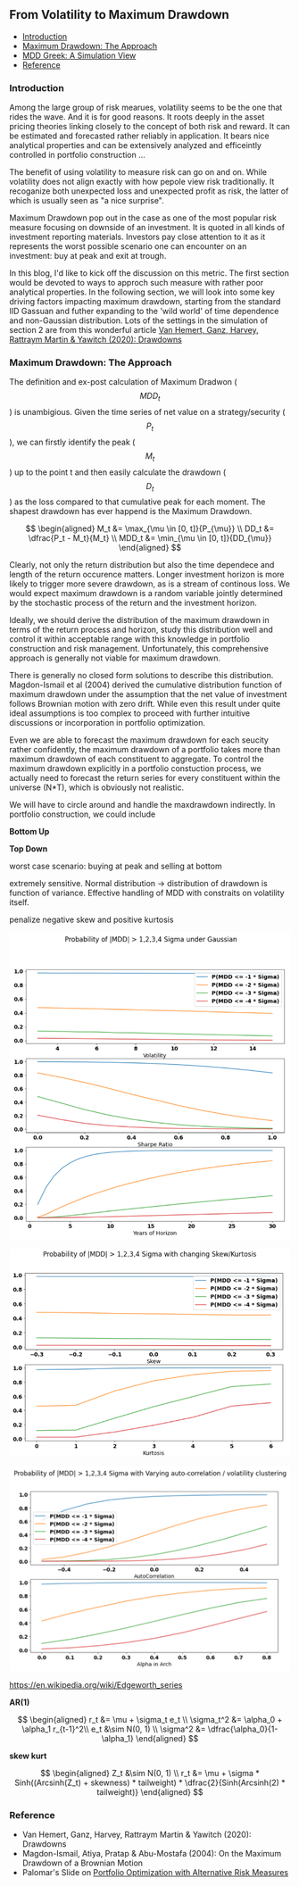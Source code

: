 #

## From Volatility to Maximum Drawdown


- [Introduction](#introduction)
- [Maximum Drawdown: The Approach](#approach)
- [MDD Greek: A Simulation View](#factor)
- [Reference](#ref)

### Introduction <a name="introduction"></a>

Among the large group of risk mearues, volatility seems to be the one that rides the wave. And it is for good reasons. It roots deeply in the asset pricing theories linking closely to the concept of both risk and reward. It can be estimated and forecasted rather reliably in application. It bears nice analytical properties and can be extensively analyzed and efficeintly controlled in portfolio construction ...

The benefit of using volatility to measure risk can go on and on. While volatility does not align exactly with how pepole view risk traditionally. It recoganize both unexpected loss and unexpected profit as risk, the latter of which is usually seen as "a nice surprise". 

Maximum Drawdown pop out in the case as one of the most popular risk measure focusing on downside of an investment. It is quoted in all kinds of investment reporting materials. Investors pay close attention to it as it represents the worst possible scenario one can encounter on an investment: buy at peak and exit at trough.

In this blog, I'd like to kick off the discussion on this metric. The first section would be devoted to ways to approch such measure with rather poor analytical properties. In the following section, we will look into some key driving factors impacting maximum drawdown, starting from the standard IID Gassuan and futher expanding to the 'wild world' of time dependence and non-Gaussian distribution. Lots of the settings in the simulation of section 2 are from this wonderful article [Van Hemert, Ganz, Harvey, Rattraym Martin & Yawitch (2020): Drawdowns](https://papers.ssrn.com/sol3/papers.cfm?abstract_id=3583864)

### Maximum Drawdown: The Approach <a name="approach"></a>

The definition and ex-post calculation of Maximum Dradwon ($$MDD_t$$) is unambigious. Given the time series of net value on a strategy/security ($$P_t$$), we can firstly identify the peak ($$M_t$$) up to the point t and then easily calculate the drawdown ($$D_t$$) as the loss compared to that cumulative peak for each moment. The shapest drawdown has ever happend is the Maximum Drawdown.

$$
\begin{aligned}
M_t &= \max_{\mu \in [0, t]}{P_{\mu}} \\
DD_t &= \dfrac{P_t - M_t}{M_t} \\
MDD_t &= \min_{\mu \in [0, t]}{DD_{\mu}}
\end{aligned}
$$

Clearly, not only the return distribution but also the time dependece and length of the return occurence matters. Longer investment horizon is more likely to trigger more severe drawdown, as is a stream of continous loss. We would expect maximum drawdown is a random variable jointly determined by the stochastic process of the return and the investment horizon. 

Ideally, we should derive the distribution of the maximum drawdown in terms of the return process and horizon, study this distribution well and control it within acceptable range with this knowledge in portfolio construction and risk management. Unfortunately, this comprehensive approach is generally not viable for maximum drawdown. 

There is generally no closed form solutions to describe this distribution. Magdon-Ismail et al (2004) derived the cumulative distribution function of maximum drawdown under the assumption that the net value of investment follows Brownian motion with zero drift. While even this result under quite ideal assumptions is too complex to proceed with further intuitive discussions or incorporation in portfolio optimization.

Even we are able to forecast the maximum drawdown for each seucity rather confidently, the maximum drawdown of a portfolio takes more than maximum drawdown of each constituent to aggregate. To control the maximum drawdown explicitly in a portfolio constuction process, we actually need to forecast the return series for every constituent within the universe (N*T), which is obviously not realistic. 

We will have to circle around and handle the maxdrawdown indirectly. In portfolio construction, we could include




**Bottom Up**

**Top Down**


worst case scenario: buying at peak and selling at bottom

extremely sensitive. Normal distribution -> distribution of drawdown is function of variance. Effective handling of MDD with constraits on volatility itself. 

penalize negative skew and positive kurtosis




![Gaussian](https://raw.githubusercontent.com/SkyBlueRW/SkyBlueRW.github.io/main/_posts/asset/mdd_gaussian.png)


![Moment](https://raw.githubusercontent.com/SkyBlueRW/SkyBlueRW.github.io/main/_posts/asset/mdd_moment.png)


![Auto](https://raw.githubusercontent.com/SkyBlueRW/SkyBlueRW.github.io/main/_posts/asset/mdd_tsc.png)

https://en.wikipedia.org/wiki/Edgeworth_series

**AR(1)**

$$
\begin{aligned}
r_t &= \mu + \sigma_t e_t \\
\sigma_t^2 &= \alpha_0 + \alpha_1 r_{t-1}^2\\
e_t &\sim N(0, 1) \\
\sigma^2 &= \dfrac{\alpha_0}{1-\alpha_1}
\end{aligned}
$$


**skew kurt**

$$
\begin{aligned}
Z_t &\sim N(0, 1) \\
r_t &= \mu + \sigma * Sinh((Arcsinh(Z_t) + skewness) * tailweight) * \dfrac{2}{Sinh(Arcsinh(2) * tailweight)}
\end{aligned}
$$


### Reference <a name="ref"></a>

- Van Hemert, Ganz, Harvey, Rattraym Martin & Yawitch (2020): Drawdowns
- Magdon-Ismail, Atiya, Pratap & Abu-Mostafa (2004): On the Maximum Drawdown of a Brownian Motion
- Palomar's Slide on [Portfolio Optimization with Alternative Risk Measures](https://palomar.home.ece.ust.hk/MAFS5310_lectures/slides_CVaR_portfolio.html#1)
  
